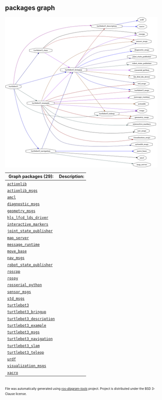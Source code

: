 <!--
File was automatically generated using 'ros-diagram-tools' project.
Project is distributed under the BSD 3-Clause license.
-->

## packages graph

[![full_graph](full_graph.png "full_graph")](full_graph.png)


| Graph packages (29): | Description: |
| -------------------- | ------------ |
| [`actionlib`](nodes/actionlib.md) |  |
| [`actionlib_msgs`](nodes/actionlib_msgs.md) |  |
| [`amcl`](nodes/amcl.md) |  |
| [`diagnostic_msgs`](nodes/diagnostic_msgs.md) |  |
| [`geometry_msgs`](nodes/geometry_msgs.md) |  |
| [`hls_lfcd_lds_driver`](nodes/hls_lfcd_lds_driver.md) |  |
| [`interactive_markers`](nodes/interactive_markers.md) |  |
| [`joint_state_publisher`](nodes/joint_state_publisher.md) |  |
| [`map_server`](nodes/map_server.md) |  |
| [`message_runtime`](nodes/message_runtime.md) |  |
| [`move_base`](nodes/move_base.md) |  |
| [`nav_msgs`](nodes/nav_msgs.md) |  |
| [`robot_state_publisher`](nodes/robot_state_publisher.md) |  |
| [`roscpp`](nodes/roscpp.md) |  |
| [`rospy`](nodes/rospy.md) |  |
| [`rosserial_python`](nodes/rosserial_python.md) |  |
| [`sensor_msgs`](nodes/sensor_msgs.md) |  |
| [`std_msgs`](nodes/std_msgs.md) |  |
| [`turtlebot3`](nodes/turtlebot3.md) |  |
| [`turtlebot3_bringup`](nodes/turtlebot3_bringup.md) |  |
| [`turtlebot3_description`](nodes/turtlebot3_description.md) |  |
| [`turtlebot3_example`](nodes/turtlebot3_example.md) |  |
| [`turtlebot3_msgs`](nodes/turtlebot3_msgs.md) |  |
| [`turtlebot3_navigation`](nodes/turtlebot3_navigation.md) |  |
| [`turtlebot3_slam`](nodes/turtlebot3_slam.md) |  |
| [`turtlebot3_teleop`](nodes/turtlebot3_teleop.md) |  |
| [`urdf`](nodes/urdf.md) |  |
| [`visualization_msgs`](nodes/visualization_msgs.md) |  |
| [`xacro`](nodes/xacro.md) |  |


</br>
<font size="1">
File was automatically generated using <a href="https://github.com/anetczuk/ros-diagram-tools"><i>ros-diagram-tools</i></a> project.
Project is distributed under the BSD 3-Clause license.
</font>
